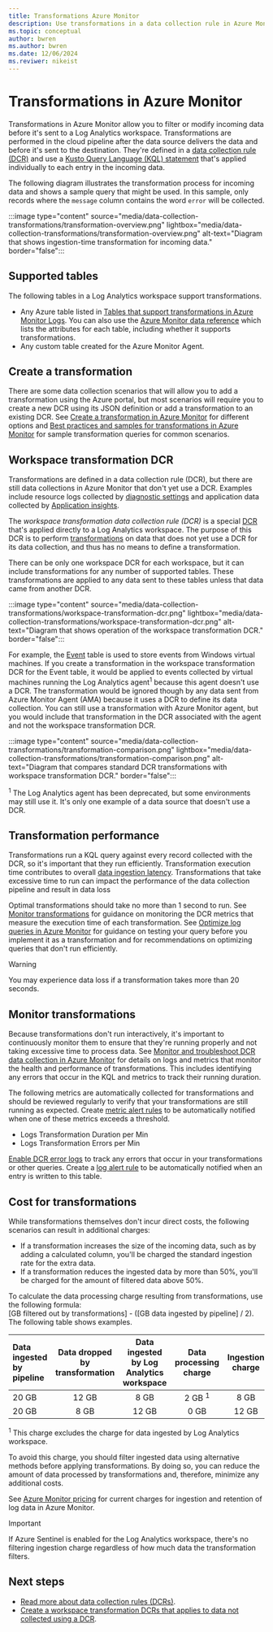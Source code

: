 ```yaml
---
title: Transformations Azure Monitor
description: Use transformations in a data collection rule in Azure Monitor to filter and modify incoming data.
ms.topic: conceptual
author: bwren
ms.author: bwren
ms.date: 12/06/2024
ms.reviwer: nikeist
---
```


# Transformations in Azure Monitor
Transformations in Azure Monitor allow you to filter or modify incoming data before it's sent to a Log Analytics workspace. Transformations are performed in the cloud pipeline after the data source delivers the data and before it's sent to the destination. They're defined in a [data collection rule (DCR)](data-collection-rule-overview.md) and use a [Kusto Query Language (KQL) statement](data-collection-transformations-structure.md) that's applied individually to each entry in the incoming data.

The following diagram illustrates the transformation process for incoming data and shows a sample query that might be used. In this sample, only records where the `message` column contains the word `error` will be collected.

:::image type="content" source="media/data-collection-transformations/transformation-overview.png" lightbox="media/data-collection-transformations/transformation-overview.png" alt-text="Diagram that shows ingestion-time transformation for incoming data." border="false":::

## Supported tables
The following tables in a Log Analytics workspace support transformations.

- Any Azure table listed in [Tables that support transformations in Azure Monitor Logs](../logs/tables-feature-support.md). You can also use the [Azure Monitor data reference](/azure/azure-monitor/reference/) which lists the attributes for each table, including whether it supports transformations.
- Any custom table created for the Azure Monitor Agent.

## Create a transformation
There are some data collection scenarios that will allow you to add a transformation using the Azure portal, but most scenarios will require you to create a new DCR using its JSON definition or add a transformation to an existing DCR. See [Create a transformation in Azure Monitor](./data-collection-transformations-create.md) for different options and [Best practices and samples for transformations in Azure Monitor](./data-collection-transformations-samples.md) for sample transformation queries for common scenarios.

## Workspace transformation DCR
Transformations are defined in a data collection rule (DCR), but there are still data collections in Azure Monitor that don't yet use a DCR. Examples include resource logs collected by [diagnostic settings](./diagnostic-settings.md) and application data collected by [Application insights](../app/app-insights-overview.md).

The *workspace transformation data collection rule (DCR)* is a special [DCR](./data-collection-rule-overview.md) that's applied directly to a Log Analytics workspace. The purpose of this DCR is to perform [transformations](./data-collection-transformations.md) on data that does not yet use a DCR for its data collection, and thus has no means to define a transformation.

There can be only one workspace DCR for each workspace, but it can include transformations for any number of supported tables. These transformations are applied to any data sent to these tables unless that data came from another DCR. 

:::image type="content" source="media/data-collection-transformations/workspace-transformation-dcr.png" lightbox="media/data-collection-transformations/workspace-transformation-dcr.png" alt-text="Diagram that shows operation of the workspace transformation DCR." border="false":::

For example, the [Event](../reference/tables/event.md) table is used to store events from Windows virtual machines. If you create a transformation in the workspace transformation DCR for the Event table, it would be applied to events collected by virtual machines running the Log Analytics agent<sup>1</sup> because this agent doesn't use a DCR. The transformation would be ignored though by any data sent from Azure Monitor Agent (AMA) because it uses a DCR to define its data collection. You can still use a transformation with Azure Monitor agent, but you would include that transformation in the DCR associated with the agent and not the workspace transformation DCR.

:::image type="content" source="media/data-collection-transformations/transformation-comparison.png" lightbox="media/data-collection-transformations/transformation-comparison.png" alt-text="Diagram that compares standard DCR transformations with workspace transformation DCR." border="false":::

<sup>1</sup> The Log Analytics agent has been deprecated, but some environments may still use it. It's only one example of a data source that doesn't use a DCR.


## Transformation performance
Transformations run a KQL query against every record collected with the DCR, so it's important that they run efficiently. Transformation execution time contributes to overall [data ingestion latency](../logs/data-ingestion-time.md). Transformations that take excessive time to run can impact the performance of the data collection pipeline and result in data loss

Optimal transformations should take no more than 1 second to run. See [Monitor transformations](./data-collection-monitor.md) for guidance on monitoring the DCR metrics that measure the execution time of each transformation. See [Optimize log queries in Azure Monitor](../logs/query-optimization.md) for guidance on testing your query before you implement it as a transformation and for recommendations on optimizing queries that don't run efficiently. 

> [!WARNING]
>  You may experience data loss if a transformation takes more than 20 seconds.

## Monitor transformations
Because transformations don't run interactively, it's important to continuously monitor them to ensure that they're running properly and not taking excessive time to process data. See [Monitor and troubleshoot DCR data collection in Azure Monitor](data-collection-monitor.md) for details on logs and metrics that monitor the health and performance of transformations. This includes identifying any errors that occur in the KQL and metrics to track their running duration.

The following metrics are automatically collected for transformations and should be reviewed regularly to verify that your transformations are still running as expected. Create [metric alert rules](../alerts/alerts-create-metric-alert-rule.yml) to be automatically notified when one of these metrics exceeds a threshold.

- Logs Transformation Duration per Min
- Logs Transformation Errors per Min

[Enable DCR error logs](./data-collection-monitor.md#enable-dcr-error-logs) to track any errors that occur in your transformations or other queries. Create a [log alert rule](../alerts/alerts-create-log-alert-rule.md) to be automatically notified when an entry is written to this table.




## Cost for transformations
While transformations themselves don't incur direct costs, the following scenarios can result in additional charges:

- If a transformation increases the size of the incoming data, such as by adding a calculated column, you'll be charged the standard ingestion rate for the extra data.
- If a transformation reduces the ingested data by more than 50%, you'll be charged for the amount of filtered data above 50%.

To calculate the data processing charge resulting from transformations, use the following formula:<br>[GB filtered out by transformations] - ([GB data ingested by pipeline] / 2). The following table shows examples.

| Data ingested by pipeline | Data dropped by transformation | Data ingested by Log Analytics workspace | Data processing charge | Ingestion charge |
|:---|:-:|:-:|:-:|:-:|
| 20 GB | 12 GB | 8 GB | 2 GB <sup>1</sup> | 8 GB |
| 20 GB | 8 GB | 12 GB | 0 GB | 12 GB |

<sup>1</sup> This charge excludes the charge for data ingested by Log Analytics workspace.

To avoid this charge, you should filter ingested data using alternative methods before applying transformations. By doing so, you can reduce the amount of data processed by transformations and, therefore, minimize any additional costs.

See [Azure Monitor pricing](https://azure.microsoft.com/pricing/details/monitor) for current charges for ingestion and retention of log data in Azure Monitor.

> [!IMPORTANT]
> If Azure Sentinel is enabled for the Log Analytics workspace, there's no filtering ingestion charge regardless of how much data the transformation filters.





## Next steps

- [Read more about data collection rules (DCRs)](./data-collection-rule-overview.md).
- [Create a workspace transformation DCRs that applies to data not collected using a DCR](./data-collection-transformations-create.md#create-workspace-transformation-dcr).

